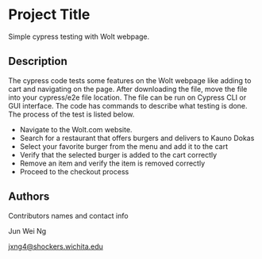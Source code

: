 # Project Title

Simple cypress testing with Wolt webpage.

## Description

The cypress code tests some features on the Wolt webpage like adding to cart and navigating on the page.
After downloading the file, move the file into your cypress/e2e file location. The file can be run on Cypress CLI or GUI interface.
The code has commands to describe what testing is done. The process of the test is listed below.
* Navigate to the Wolt.com website.
* Search for a restaurant that offers burgers and delivers to Kauno Dokas
* Select your favorite burger from the menu and add it to the cart
* Verify that the selected burger is added to the cart correctly
* Remove an item and verify the item is removed correctly
* Proceed to the checkout process

## Authors

Contributors names and contact info

Jun Wei Ng

jxng4@shockers.wichita.edu


